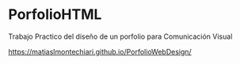 # PorfolioHTML
Trabajo Practico del diseño de un porfolio para Comunicación Visual

https://matiaslmontechiari.github.io/PorfolioWebDesign/
